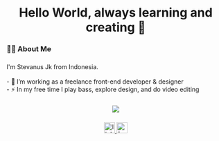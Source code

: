 <h1 align="center">Hello World, always learning and creating 🚀</h1>

###

<h3 align="left">👩‍💻  About Me</h3>

###

<p align="left">I'm Stevanus Jk from Indonesia.<br><br>- 🔭 I’m working as a freelance front-end developer & designer   <br>- ⚡ In my free time I play bass, explore design, and do video editing</p>

###

<div align="center">
  <img src="https://visitor-badge.laobi.icu/badge?page_id=stvansjk.stvansjk&"  />
</div>

###

<div align="center">
  <a href="http://www.linkedin.com/in/stevanus-jovanda-kristoma-76a9a7283" target="_blank">
    <img src="https://img.shields.io/static/v1?message=LinkedIn&logo=linkedin&label=&color=0077B5&logoColor=white&labelColor=&style=for-the-badge" height="25" alt="linkedin logo"  />
  </a>
  <a href="https://www.behance.net/stevanusjk" target="_blank">
    <img src="https://img.shields.io/static/v1?message=Behance&logo=behance&label=&color=1769ff&logoColor=white&labelColor=&style=for-the-badge" height="25" alt="behance logo"  />
  </a>
</div>

###
